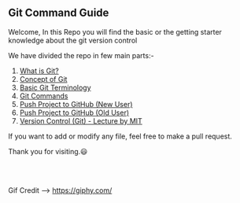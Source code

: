 <h2> Git Command Guide </h2>

Welcome, In this Repo you will find the basic or the getting starter knowledge about the git version control

We have divided the repo in few main parts:-
1. [What is Git?](https://github.com/JoykishanSharma/General-Knowledge-about-Git/blob/master/what_is_git.md)
2. [Concept of Git](https://github.com/JoykishanSharma/General-Knowledge-about-Git/blob/master/concepts_of_git.md)
3. [Basic Git Terminology](https://github.com/JoykishanSharma/General-Knowledge-about-Git/blob/master/git_basic_terminology.md)
4. [Git Commands](https://github.com/JoykishanSharma/General-Knowledge-about-Git/blob/master/basic_commands.md)
5. [Push Project to GitHub (New User)](https://github.com/JoykishanSharma/General-Knowledge-about-Git/blob/master/push_project_to_github(new_user).md)
6. [Push Project to GitHub (Old User)](https://github.com/JoykishanSharma/General-Knowledge-about-Git/blob/master/push_project_to_github(old_user).md)
7. [Version Control (Git) - Lecture by MIT](https://missing.csail.mit.edu/2020/version-control/)

If you want to add or modify any file, feel free to make a pull request.

Thank you for visiting.:smiley: 

<br><br>

Gif Credit --> https://giphy.com/
